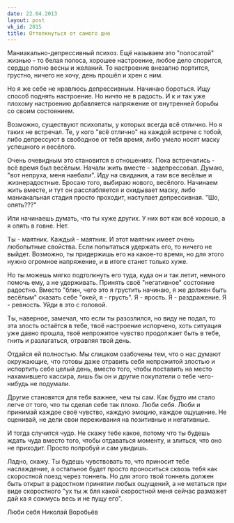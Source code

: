 ```yaml
---
date: 22.04.2013
layout: post
vk_id: 2015
title: Оттолкнуться от самого дна
---
```


Маниакально-депрессивный психоз. Ещё называем это &quot;полосатой&quot; жизнью - то белая полоса, хорошее настроение, любое дело спорится, сердце полно весны и желаний. То настроение внезапно портится, грустно, ничего не хочу, день прошёл и хрен с ним.

Но я же себе не нравлюсь депрессивным. Начинаю бороться. Ищу способ поднять настроение. Но ничто не в радость. И к и так уже плохому настроению добавляется напряжение от внутренней борьбы со своим состоянием.

Возможно, существуют психопаты, у которых всегда всё отлично. Но я таких не встречал. Те, у кого &quot;всё отлично&quot; на каждой встрече с тобой, либо депрессуют в свободное от тебя время, либо умело носят маску успешного и весёлого.

Очень очевидным это становится в отношениях. Пока встречались - всё время был весёлым. Начали жить вместе - задепрессовал. Думаю, &quot;вот непруха, меня наебали&quot;. Иду на свидания, а там все весёлые и жизнерадостные. Бросаю того, выбираю нового, весёлого. Начинаем жить вместе, и тут он расслабляется и скидывает маску, либо маниакальная стадия просто проходит, наступает депрессивная. &quot;Шо, опять???&quot;

Или начинаешь думать, что ты хуже других. У них вот как всё хорошо, а я опять в говне. Нет.

Ты - маятник. Каждый - маятник. И этот маятник имеет очень любопытные свойства. Если попытаться удержать его, то ничего не выйдет. Возможно, ты придержишь его на какое-то время, но для этого нужно огромное напряжение, и в итоге станет только хуже.

Но ты можешь мягко подтолкнуть его туда, куда он и так летит, немного помочь ему, а не удерживать. Принять своё &quot;негативное&quot; состояние радостно. Вместо &quot;блин, чего это я грустить начинаю, я же должен быть весёлым&quot; сказать себе &quot;окей, я - грусть&quot;. Я - ярость. Я - раздражение. Я - ревность. Уйди в это с головой.

Ты, наверное, замечал, что если ты разозлился, но виду не подал, то эта злость остаётся в тебе, твоё настроение испорчено, хоть ситуация уже давно прошла, твоё непрожитое чувство продолжает быть в тебе, гнить и разлагаться, отравляя твой день.

Отдайся ей полностью. Мы слишком озабочены тем, что о нас думают окружающие, что готовы даже отравить себя непрожитой злостью и испортить себе целый день, вместо того, чтобы поставить на место нахамившего кассира, лишь бы он и другие покупатели о тебе чего-нибудь не подумали.

Другие становятся для тебя важнее, чем ты сам. Как будто им стало легче от того, что ты сделал себе так плохо. Люби себя. Люби и принимай каждое своё чувство, каждую эмоцию, каждое ощущение. Не оценивай, не дели свои переживания на позитивные и негативные. 

И тогда случится чудо. Не скажу тебе какое, потому что ты будешь ждать чуда вместо того, чтобы отдаваться моменту, и злиться, что оно не приходит. Просто попробуй и сам увидишь.

Ладно, скажу. Ты будешь чувствовать то, что приносит тебе наслаждение, а остальное будет просто проноситься сквозь тебя как скоростной поезд через тоннель. Но для этого твой тоннель должен быть открыт в радостном принятии любых ощущений, а не метаться при виде скоростного &quot;ух ты ж бля какой скоростной меня сейчас размажет дай ка я сожмусь весь и не пущу его&quot;.

Люби себя
Николай Воробьёв
